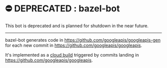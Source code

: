 # ⛔️ DEPRECATED : bazel-bot

This bot is deprecated and is planned for shutdown in the near future.

---

bazel-bot generates code in https://github.com/googleapis/googleapis-gen for each new commit in https://github.com/googleapis/googleapis.

It's implemented as a [cloud build](https://cloud.google.com/cloud-build/docs/overview) triggered by commits landing in https://github.com/googleapis/googleapis.